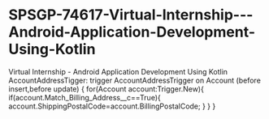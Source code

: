 # SPSGP-74617-Virtual-Internship---Android-Application-Development-Using-Kotlin
Virtual Internship - Android Application Development Using Kotlin
AccountAddressTigger:
trigger AccountAddressTrigger on Account (before insert,before update) {
for(Account account:Trigger.New){
if(account.Match_Billing_Address__c==True){
account.ShippingPostalCode=account.BillingPostalCode;
}
}
}
